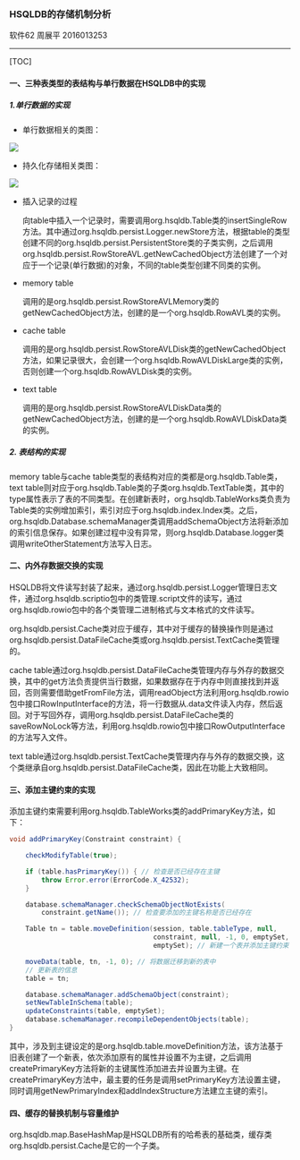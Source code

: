 ### HSQLDB的存储机制分析

软件62 周展平 2016013253

------

[TOC]

#### 一、三种表类型的表结构与单行数据在HSQLDB中的实现

##### 1.单行数据的实现

+ 单行数据相关的类图：

![](Row.png)

+ 持久化存储相关类图：

![](RowStore.png)

+ 插入记录的过程

  向table中插入一个记录时，需要调用org.hsqldb.Table类的insertSingleRow方法。其中通过org.hsqldb.persist.Logger.newStore方法，根据table的类型创建不同的org.hsqldb.persist.PersistentStore类的子类实例，之后调用org.hsqldb.persist.RowStoreAVL.getNewCachedObject方法创建了一个对应于一个记录(单行数据)的对象，不同的table类型创建不同类的实例。

+ memory table

  调用的是org.hsqldb.persist.RowStoreAVLMemory类的getNewCachedObject方法，创建的是一个org.hsqldb.RowAVL类的实例。

+ cache table

  调用的是org.hsqldb.persist.RowStoreAVLDisk类的getNewCachedObject方法，如果记录很大，会创建一个org.hsqldb.RowAVLDiskLarge类的实例，否则创建一个org.hsqldb.RowAVLDisk类的实例。

+ text table

  调用的是org.hsqldb.persist.RowStoreAVLDiskData类的getNewCachedObject方法，创建的是一个org.hsqldb.RowAVLDiskData类的实例。

##### 2. 表结构的实现

memory table与cache table类型的表结构对应的类都是org.hsqldb.Table类，text table则对应于org.hsqldb.Table类的子类org.hsqldb.TextTable类，其中的type属性表示了表的不同类型。在创建新表时，org.hsqldb.TableWorks类负责为Table类的实例增加索引，索引对应于org.hsqldb.index.Index类。之后，org.hsqldb.Database.schemaManager类调用addSchemaObject方法将新添加的索引信息保存。如果创建过程中没有异常，则org.hsqldb.Database.logger类调用writeOtherStatement方法写入日志。



#### 二、内外存数据交换的实现

HSQLDB将文件读写封装了起来，通过org.hsqldb.persist.Logger管理日志文件，通过org.hsqldb.scriptio包中的类管理.script文件的读写，通过org.hsqldb.rowio包中的各个类管理二进制格式与文本格式的文件读写。

org.hsqldb.persist.Cache类对应于缓存，其中对于缓存的替换操作则是通过org.hsqldb.persist.DataFileCache类或org.hsqldb.persist.TextCache类管理的。

cache table通过org.hsqldb.persist.DataFileCache类管理内存与外存的数据交换，其中的get方法负责提供当行数据，如果数据存在于内存中则直接找到并返回，否则需要借助getFromFile方法，调用readObject方法利用org.hsqldb.rowio包中接口RowInputInterface的方法，将一行数据从.data文件读入内存，然后返回。对于写回外存，调用org.hsqldb.persist.DataFileCache类的saveRowNoLock等方法，利用org.hsqldb.rowio包中接口RowOutputInterface的方法写入文件。

text table通过org.hsqldb.persist.TextCache类管理内存与外存的数据交换，这个类继承自org.hsqldb.persist.DataFileCache类，因此在功能上大致相同。



#### 三、添加主键约束的实现

添加主键约束需要利用org.hsqldb.TableWorks类的addPrimaryKey方法，如下：

```java
void addPrimaryKey(Constraint constraint) {

    checkModifyTable(true);

    if (table.hasPrimaryKey()) { // 检查是否已经存在主键
        throw Error.error(ErrorCode.X_42532);
    }

    database.schemaManager.checkSchemaObjectNotExists(
        constraint.getName()); // 检查要添加的主键名称是否已经存在

    Table tn = table.moveDefinition(session, table.tableType, null,
                                    constraint, null, -1, 0, emptySet,
                                    emptySet); // 新建一个表并添加主键约束

    moveData(table, tn, -1, 0); // 将数据迁移到新的表中
    // 更新表的信息
    table = tn;

    database.schemaManager.addSchemaObject(constraint);
    setNewTableInSchema(table);
    updateConstraints(table, emptySet);
    database.schemaManager.recompileDependentObjects(table);
}
```

其中，涉及到主键设定的是org.hsqldb.table.moveDefinition方法，该方法基于旧表创建了一个新表，依次添加原有的属性并设置不为主键，之后调用createPrimaryKey方法将新的主键属性添加进去并设置为主键。在createPrimaryKey方法中，最主要的任务是调用setPrimaryKey方法设置主键，同时调用getNewPrimaryIndex和addIndexStructure方法建立主键的索引。



#### 四、缓存的替换机制与容量维护

org.hsqldb.map.BaseHashMap是HSQLDB所有的哈希表的基础类，缓存类org.hsqldb.persist.Cache是它的一个子类。